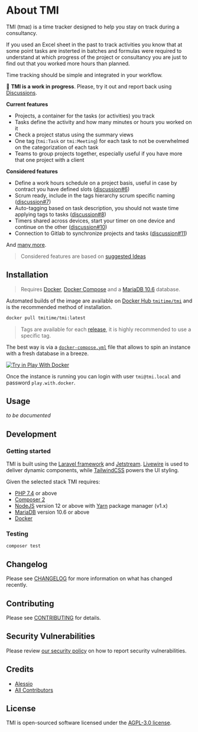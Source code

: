 
# About TMI

TMI (tmaɪ) is a time tracker designed to help you stay on track during a consultancy.

If you used an Excel sheet in the past to track activities you know that at some
point tasks are insterted in batches and formulas were required to understand
at which progress of the project or consultancy you are just to find out that
you worked more hours than planned.

Time tracking should be simple and integrated in your workflow. 

🚧 **TMI is a work in progress**. Please, try it out and report back using [Discussions](https://github.com/tmitime/tmi/discussions).


**Current features**

- Projects, a container for the tasks (or activities) you track
- Tasks define the activity and how many minutes or hours you worked on it 
- Check a project status using the summary views 
- One tag (`tmi:Task` or `tmi:Meeting`) for each task to not be overwhelmed on the categorization of each task
- Teams to group projects together, especially useful if you have more that one project with a client

**Considered features**

- Define a work hours schedule on a project basis, useful in case by contract you have defined slots ([discussion#6](https://github.com/tmitime/tmi/discussions/6))
- Scrum ready, include in the tags hierarchy scrum specific naming ([discussion#7](https://github.com/tmitime/tmi/discussions/7))
- Auto-tagging based on task description, you should not waste time applying tags to tasks ([discussion#8](https://github.com/tmitime/tmi/discussions/8))
- Timers shared across devices, start your timer on one device and continue on the other ([discussion#10](https://github.com/tmitime/tmi/discussions/10))
- Connection to Gitlab to synchronize projects and tasks ([discussion#11](https://github.com/tmitime/tmi/discussions/11))

And [many more](https://github.com/tmitime/tmi/discussions?discussions_q=label%3A%22Under+Consideration+%28idea%29%22).

> Considered features are based on [suggested Ideas](https://github.com/tmitime/tmi/discussions/categories/ideas)

## Installation

> Requires [Docker](https://www.docker.com/), [Docker Compose](https://docs.docker.com/compose/) and a [MariaDB 10.6](https://mariadb.org/) database.

Automated builds of the image are available on
[Docker Hub `tmitime/tmi`](https://hub.docker.com/r/tmitime/tmi)
and is the recommended method of installation.

```bash
docker pull tmitime/tmi:latest
```

> Tags are available for each [release](https://github.com/tmitime/tmi/releases), it is highly recommended to use a specific tag.

The best way is via a [`docker-compose.yml`](./deploy/pwd.yml) file 
that allows to spin an instance with a fresh database in a breeze.

<a href="https://labs.play-with-docker.com/?stack=https://raw.githubusercontent.com/tmitime/tmi/main/deploy/pwd.yml">
  <img src="https://raw.githubusercontent.com/play-with-docker/stacks/master/assets/images/button.png" alt="Try in Play With Docker"/>
</a>

Once the instance is running you can login with user `tmi@tmi.local` and password `play.with.docker`.

## Usage

_to be documented_


## Development

### Getting started

TMI is built using the [Laravel framework](https://laravel.com/) and 
[Jetstream](https://jetstream.laravel.com/2.x/introduction.html). 
[Livewire](https://laravel-livewire.com/) is used to deliver dynamic
components, while [TailwindCSS](https://tailwindcss.com/) powers
the UI styling.

Given the selected stack TMI requires:

- [PHP 7.4](https://www.php.net/) or above
- [Composer 2](https://getcomposer.org/)
- [NodeJS](https://nodejs.org/en/) version 12 or above with [Yarn](https://classic.yarnpkg.com/en/docs/install) package manager (v1.x)
- [MariaDB](https://mariadb.org/) version 10.6 or above
- [Docker](https://www.docker.com/)

### Testing

```
composer test
```

## Changelog

Please see [CHANGELOG](./CHANGELOG.md) for more information on what has changed recently.

## Contributing

Please see [CONTRIBUTING](./.github/CONTRIBUTING.md) for details.

## Security Vulnerabilities

Please review [our security policy](https://github.com/tmitime/tmi/security/policy) on how to report security vulnerabilities.

## Credits

- [Alessio](https://github.com/avvertix)
- [All Contributors](https://github.com/tmitime/tmi/contributors)

## License

TMI is open-sourced software licensed under the [AGPL-3.0 license](https://opensource.org/licenses/AGPL-3.0).
